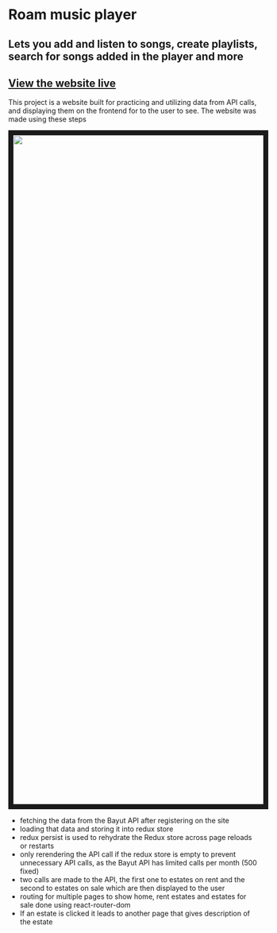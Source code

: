 # Roam music player

## Lets you add and listen to songs, create playlists, search for songs added in the player and more

## [View the website live](https://prime-place.netlify.app)

This project is a website built for practicing and utilizing data from API calls, and displaying them on the frontend for to the user to see. The website was made using these steps

<p align="center">
    <img src="./prime-place.png" alt="website image" width="1347"  border="10"/>
</p>

- fetching the data from the Bayut API after registering on the site
- loading that data and storing it into redux store
- redux persist is used to rehydrate the Redux store across page reloads or restarts
- only rerendering the API call if the redux store is empty to prevent unnecessary API calls, as the Bayut API has limited calls per month (500 fixed)
- two calls are made to the API, the first one to estates on rent and the second to estates on sale which are then displayed to the user
- routing for multiple pages to show home, rent estates and estates for sale done using react-router-dom
- If an estate is clicked it leads to another page that gives description of the estate
